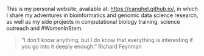 This is my personal website, available at: https://canghel.github.io/, in which I share my adventures in bioinformatics and genomic data science research, as well as my side projects in computational biology training, science outreach and #WomenInStem.

> “I don't know anything, but I do know that everything is interesting if you go into it deeply enough.”
> Richard Feynman
